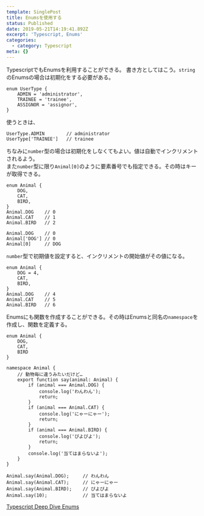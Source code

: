 ```yaml
---
template: SinglePost
title: Enumsを使用する
status: Published
date: 2019-05-21T14:19:41.892Z
excerpt: 'Typescript, Enums'
categories:
  - category: Typescript
meta: {}
---
```

TypescriptでもEnumsを利用することができる。
書き方としてはこう。`string`のEnumsの場合は初期化をする必要がある。
```
enum UserType {
    ADMIN = 'administrator',
    TRAINEE = 'trainee',
    ASSIGNOR = 'assignor',
}
```
使うときは、
```
UserType.ADMIN        // administrator
UserType['TRAINEE']   // trainee
```

ちなみに`number`型の場合は初期化をしなくてもよい。値は自動でインクリメントされるよう。  
また`number`型に限り`Animal[0]`のように要素番号でも指定できる。その時はキーが取得できる。
```
enum Animal {
    DOG,
    CAT,
    BIRD,
}
Animal.DOG    // 0
Animal.CAT    // 1
Animal.BIRD   // 2

Animal.DOG    // 0
Animal['DOG'] // 0
Animal[0]     // DOG
```
`number`型で初期値を設定すると、インクリメントの開始値がその値になる。
```
enum Animal {
    DOG = 4,
    CAT,
    BIRD,
}
Animal.DOG    // 4
Animal.CAT    // 5
Animal.BIRD   // 6
```

Enumsにも関数を作成することができる。その時はEnumsと同名の`namespace`を作成し、関数を定義する。
```
enum Animal {
    DOG,
    CAT,
    BIRD
}

namespace Animal {
    // 動物毎に違うみたいだけど…
    export function say(animal: Animal) {
        if (animal === Animal.DOG) {
            console.log('わんわん');
            return;
        }
        if (animal === Animal.CAT) {
            console.log('にゃーにゃー');
            return;
        }
        if (animal === Animal.BIRD) {
            console.log('ぴよぴよ');
            return;
        }
        console.log('当てはまらないよ');
    }
}

Animal.say(Animal.DOG);     // わんわん
Animal.say(Animal.CAT);     // にゃーにゃー
Animal.say(Animal.BIRD);    // ぴよぴよ
Animal.say(10);             // 当てはまらないよ
```

[Typescript Deep Dive Enums](https://typescript-jp.gitbook.io/deep-dive/type-system/enums)
